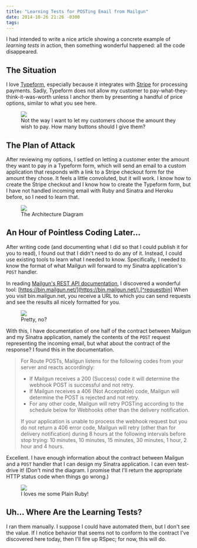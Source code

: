 ```yaml
---
title: "Learning Tests for POSTing Email from Mailgun"
date: 2014-10-26 21:26 -0300
tags:
---
```

I had intended to write a nice article showing a concrete example of _learning tests_ in action, then something wonderful happened: all the code disappeared.

## The Situation

I love [Typeform](https://www.typeform.com), especially because it integrates with [Stripe](https://www.stripe.com) for processing payments. Sadly, Typeform does not allow my customer to pay-what-they-think-it-was-worth unless I anchor them by presenting a handful of price options, similar to what you see here.

<figure><img src="/images/LearningTestsForPostingEmailFromMailgun/TheClosestWeCanGetToPayWhatYouWant.png" /><figcaption>Not the way I want to let my customers choose the amount they wish to pay. How many buttons should I give them?</figcaption></figure>

## The Plan of Attack

After reviewing my options, I settled on letting a customer enter the amount they want to pay in a Typeform form, which will send an email to a custom application that responds with a link to a Stripe checkout form for the amount they chose. It feels a little convoluted, but it will work. I know how to create the Stripe checkout and I know how to create the Typeform form, but I have not handled incoming email with Ruby and Sinatra and Heroku before, so I need to learn that.

<figure><img src="/images/LearningTestsForPostingEmailFromMailgun/ForwardingEmailFromMailgunToSinatra.png" /><figcaption>The Architecture Diagram</figcaption></figure>

## An Hour of Pointless Coding Later...

After writing code (and documenting what I did so that I could publish it for you to read), I found out that I didn't need to do any of it. Instead, I could use existing tools to learn what I needed to know. Specifically, I needed to know the format of what Mailgun will forward to my Sinatra application's `POST` handler.

In reading [Mailgun's REST API documentation](https://link.jbrains.ca/1oMOCHt), I discovered a wonderful tool: [https://bin.mailgun.net/](https://bin.mailgun.net/).[^requestbin] When you visit bin.mailgun.net, you receive a URL to which you can send requests and see the results all nicely formatted for you.

[^requestbin]: Evidently I could have used <https://requestbin.com> for the same purpose.

<figure><img src="/images/LearningTestsForPostingEmailFromMailgun/SampleOutputBinMailgunNet.png" /><figcaption>Pretty, no?</figcaption></figure>

With this, I have documentation of one half of the contract between Mailgun and my Sinatra application, namely the contents of the `POST` request representing the incoming email, but what about the contract of the response? I found this in the documentation.

> For Route POSTs, Mailgun listens for the following codes from your server and reacts accordingly:
>
> + If Mailgun receives a 200 (Success) code it will determine the webhook POST is successful and not retry.
> + If Mailgun receives a 406 (Not Acceptable) code, Mailgun will determine the POST is rejected and not retry.
> + For any other code, Mailgun will retry POSTing according to the schedule below for Webhooks other than the delivery notification.
>
> If your application is unable to process the webhook request but you do not return a 406 error code, Mailgun will retry (other than for delivery notification) during 8 hours at the following intervals before stop trying: 10 minutes, 10 minutes, 15 minutes, 30 minutes, 1 hour, 2 hour and 4 hours.

Excellent. I have enough information about the contract between Mailgun and a `POST` handler that I can design my Sinatra application. I can even test-drive it! (Don't mind the diagram. I promise that I'll return the appropriate HTTP status code when things go wrong.)

<figure><img src="/images/LearningTestsForPostingEmailFromMailgun/MailgunSinatraIntegrationDesignSketch.png" /><figcaption>I loves me some Plain Ruby!</figcaption></figure>

## Uh... Where Are the Learning Tests?

I ran them manually. I suppose I could have automated them, but I don't see the value. If I notice behavior that seems not to conform to the contract I've discovered here today, then I'll fire up RSpec; for now, this will do.
